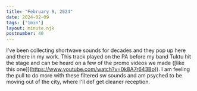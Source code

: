 ```yaml
---
title: "February 9, 2024"
date: 2024-02-09
tags: ['1min']
layout: minute.njk
postnumber: 40
---
```



I've been collecting shortwave sounds for decades and they pop up here and there in my work. This track played on the PA before my band Tuktu hit the stage and can be heard on a few of the promo videos we made ([like this one]](https://www.youtube.com/watch?v=0k8A7r643Bo)).  I am feeling the pull to do more with these filtered sw sounds and am psyched to be moving out of the city, where I'll def get cleaner reception. 




